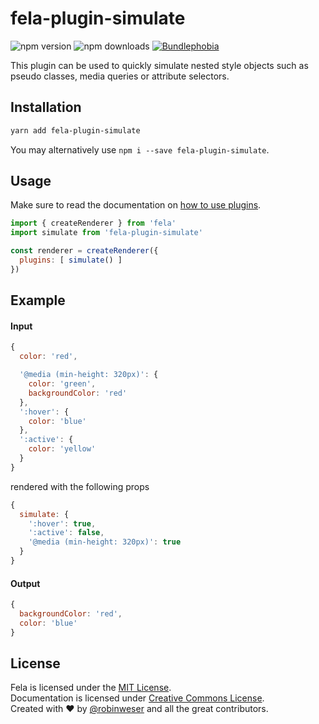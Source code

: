 # fela-plugin-simulate

<img alt="npm version" src="https://badge.fury.io/js/fela-plugin-simulate.svg"> <img alt="npm downloads" src="https://img.shields.io/npm/dm/fela-plugin-simulate.svg"> <a href="https://bundlephobia.com/result?p=fela-plugin-simulate@latest"><img alt="Bundlephobia" src="https://img.shields.io/bundlephobia/minzip/fela-plugin-simulate.svg"></a>

This plugin can be used to quickly simulate nested style objects such as pseudo classes, media queries or attribute selectors.

## Installation
```sh
yarn add fela-plugin-simulate
```
You may alternatively use `npm i --save fela-plugin-simulate`.


## Usage
Make sure to read the documentation on [how to use plugins](http://fela.js.org/docs/advanced/Plugins.html).

```javascript
import { createRenderer } from 'fela'
import simulate from 'fela-plugin-simulate'

const renderer = createRenderer({
  plugins: [ simulate() ]
})
```

## Example

#### Input
```javascript
{
  color: 'red',

  '@media (min-height: 320px)': {
    color: 'green',
    backgroundColor: 'red'
  },
  ':hover': {
    color: 'blue'
  },
  ':active': {
    color: 'yellow'
  }
}
```

rendered with the following props
```javascript
{
  simulate: {
    ':hover': true,
    ':active': false,
    '@media (min-height: 320px)': true
  }
}
```

#### Output
```javascript
{
  backgroundColor: 'red',
  color: 'blue'
}
```

## License
Fela is licensed under the [MIT License](http://opensource.org/licenses/MIT).<br>
Documentation is licensed under [Creative Commons License](http://creativecommons.org/licenses/by/4.0/).<br>
Created with ♥ by [@robinweser](http://weser.io) and all the great contributors.
